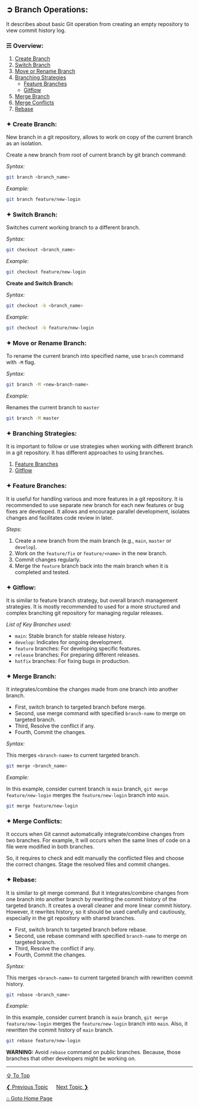 ## &#10162; Branch Operations:

It describes about basic Git operation from creating an empty repository to view commit history log.

### &#9780; Overview:
1. [Create Branch](#-create-branch)
2. [Switch Branch](#-switch-branch)
3. [Move or Rename Branch](#-move-or-rename-branch)
4. [Branching Strategies](#-branching-strategies)
	- [Feature Branches](#-feature-branches)
	- [Gitflow](#-gitflow)
5. [Merge Branch](#-merge-branch)
6. [Merge Conflicts](#-merge-conflicts)
7. [Rebase](#-rebase)

### &#10022; Create Branch:

New branch in a git repository, allows to work on copy of the current branch as an isolation.

Create a new branch from root of current branch by git branch command:

*Syntax:*

```bash
git branch <branch_name>
```

*Example:*

```bash
git branch feature/new-login
```

### &#10022; Switch Branch:

Switches current working branch to a different branch.

*Syntax:*

```bash
git checkout <branch_name>
```

*Example:*

```bash
git checkout feature/new-login
```

**Create and Switch Branch:**

*Syntax:*

```bash
git checkout -b <branch_name>
```

*Example:*

```bash
git checkout -b feature/new-login
```

### &#10022; Move or Rename Branch:

To rename the current branch into specified name, use `branch` command with `-M` flag.

*Syntax:*

```bash
git branch -M <new-branch-name>
``` 

*Example:*

Renames the current branch to `master`

```bash
git branch -M master
```

### &#10022; Branching Strategies:

It is important to follow or use strategies when working with different branch in a git repository. It has different approaches to using branches.

1. [Feature Branches](#-feature-branches)
2. [Gitflow](#-gitflow)

### &#10022; Feature Branches:

It is useful for handling various and more features in a git repository. It is recommended to use separate new branch for each new features or bug fixes are developed. It allows and encourage parallel development, isolates changes and facilitates code review in later.

*Steps:*

1. Create a new branch from the main branch (e.g., `main`, `master` or `develop`).
2. Work on the `feature/fix` or `feature/<name>` in the new branch.
3. Commit changes regularly.
4. Merge the `feature` branch back into the main branch when it is completed and tested.

### &#10022; Gitflow:

It is similar to feature branch strategy, but overall branch management strategies. It is mostly recommended to used for a more structured and complex branching git repository for managing regular releases.

*List of Key Branches used:*
- `main`: Stable branch for stable release history.
- `develop`: Indicates for ongoing development.
- `feature` branches: For developing specific features.
- `release` branches: For preparing different releases.
- `hotfix` branches: For fixing bugs in production.

### &#10022; Merge Branch:

It integrates/combine the changes made from one branch into another branch.

- First, switch branch to targeted branch before merge.
- Second, use merge command with specified `branch-name` to merge on targeted branch.
- Third, Resolve the conflict if any.
- Fourth, Commit the changes.

*Syntax:*

This merges `<branch-name>` to current targeted branch.

```bash
git merge <branch_name>
```

*Example:*

In this example, consider current branch is `main` branch, `git merge feature/new-login` merges the `feature/new-login` branch into `main`.

```bash
git merge feature/new-login
```

### &#10022; Merge Conflicts:

It occurs when Git cannot automatically integrate/combine changes from two branches. For example, It will occurs when the same lines of code on a file were modified in both branches.

So, it requires to check and edit manually the conflicted files and choose the correct changes. Stage the resolved files and commit changes.

### &#10022; Rebase:

It is similar to git merge command. But it integrates/combine changes from one branch into another branch by rewriting the commit history of the targeted branch. It creates a overall cleaner and more linear commit history.  However, it rewrites history, so it should be used carefully and cautiously, especially in the git repository with shared branches.

- First, switch branch to targeted branch before rebase.
- Second, use rebase command with specified `branch-name` to merge on targeted branch.
- Third, Resolve the conflict if any.
- Fourth, Commit the changes.

*Syntax:*

This merges `<branch-name>` to current targeted branch with rewritten commit history.

```bash
git rebase <branch_name>
```

*Example:*

In this example, consider current branch is `main` branch, `git merge feature/new-login` merges the `feature/new-login` branch into `main`. Also, it rewritten the commit history of `main` branch.

```bash
git rebase feature/new-login
```

**WARNING:** Avoid `rebase` command on public branches. Because, those branches that other developers might be working on.

---
[&#8682; To Top](#-branch-operations)

[&#10094; Previous Topic](./basic-repository-operations.md) &emsp; [Next Topic &#10095;](./remote-repository.md)

[&#8962; Goto Home Page](../README.md)
